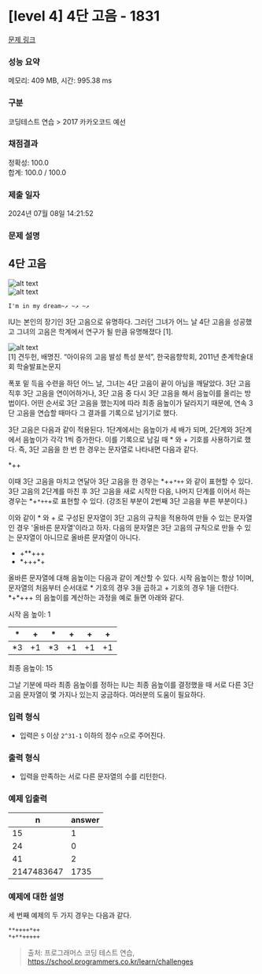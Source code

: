# [level 4] 4단 고음 - 1831 

[문제 링크](https://school.programmers.co.kr/learn/courses/30/lessons/1831) 

### 성능 요약

메모리: 409 MB, 시간: 995.38 ms

### 구분

코딩테스트 연습 > 2017 카카오코드 예선

### 채점결과

정확성: 100.0<br/>합계: 100.0 / 100.0

### 제출 일자

2024년 07월 08일 14:21:52

### 문제 설명

<h2>4단 고음</h2>

<p><img src="http://t1.kakaocdn.net/codefestival/IU1.png" title="IU1" alt="alt text"><br>
<img src="http://t1.kakaocdn.net/codefestival/IU2.png" title="IU2" alt="alt text"></p>
<div class="highlight"><pre class="codehilite"><code>I'm in my dream~↗ ~↗ ~↗
</code></pre></div>
<p>IU는 본인의 장기인 3단 고음으로 유명하다. 그러던 그녀가 어느 날 4단 고음을 성공했고 그녀의 고음은 학계에서 연구가 될 만큼 유명해졌다 [1].</p>

<p><img src="http://t1.kakaocdn.net/codefestival/IU_paper.png" title="IU Paper" alt="alt text"><br>
[1] 견두헌, 배명진. “아이유의 고음 발성 특성 분석”, 한국음향학회, 2011년 춘계학술대회 학술발표논문지</p>

<p>폭포 밑 득음 수련을 하던 어느 날, 그녀는 4단 고음이 끝이 아님을 깨달았다. 3단 고음 직후 3단 고음을 연이어하거나, 3단 고음 중 다시 3단 고음을 해서 음높이를 올리는 방법이다. 어떤 순서로 3단 고음을 했는지에 따라 최종 음높이가 달라지기 때문에, 연속 3단 고음을 연습할 때마다 그 결과를 기록으로 남기기로 했다.</p>

<p>3단 고음은 다음과 같이 적용된다. 1단계에서는 음높이가 세 배가 되며, 2단계와 3단계에서 음높이가 각각 1씩 증가한다. 이를 기록으로 남길 때 * 와 + 기호를 사용하기로 했다. 즉, 3단 고음을 한 번 한 경우는 문자열로 나타내면 다음과 같다.</p>

<p>*++</p>

<p>이때 3단 고음을 마치고 연달아 3단 고음을 한 경우는 *++<code>*++</code> 와 같이 표현할 수 있다. 3단 고음의 2단계를 마친 후 3단 고음을 새로 시작한 다음, 나머지 단계를 이어서 하는 경우는 *+<code>*++</code>+로 표현할 수 있다. (강조된 부분이 2번째 3단 고음을 부른 부분이다.)</p>

<p>이와 같이 * 와 + 로 구성된 문자열이 3단 고음의 규칙을 적용하여 만들 수 있는 문자열인 경우 '올바른 문자열'이라고 하자. 다음의 문자열은 3단 고음의 규칙으로 만들 수 있는 문자열이 아니므로 올바른 문자열이 아니다.</p>

<ul>
<li>+**+++</li>
<li>*+++*+</li>
</ul>

<p>올바른 문자열에 대해 음높이는 다음과 같이 계산할 수 있다. 시작 음높이는 항상 1이며, 문자열의 처음부터 순서대로 * 기호의 경우 3을 곱하고 + 기호의 경우 1을 더한다. *+*+++ 의 음높이를 계산하는 과정을 예로 들면 아래와 같다.</p>

<p>시작 음 높이: 1</p>
<table class="table">
        <thead><tr>
<th>*</th>
<th>+</th>
<th>*</th>
<th>+</th>
<th>+</th>
<th>+</th>
</tr>
</thead>
        <tbody><tr>
<td>*3</td>
<td>+1</td>
<td>*3</td>
<td>+1</td>
<td>+1</td>
<td>+1</td>
</tr>
</tbody>
      </table>
<p>최종 음높이: 15</p>

<p>그날 기분에 따라 최종 음높이를 정하는 IU는 최종 음높이를 결정했을 때 서로 다른 3단 고음 문자열이 몇 가지나 있는지 궁금하다. 여러분의 도움이 필요하다.</p>

<h3>입력 형식</h3>

<ul>
<li>입력은 <code>5</code> 이상 <code>2^31-1</code> 이하의 정수 <code>n</code>으로 주어진다.</li>
</ul>

<h3>출력 형식</h3>

<ul>
<li>입력을 만족하는 서로 다른 문자열의 수를 리턴한다.</li>
</ul>

<h3>예제 입출력</h3>
<table class="table">
        <thead><tr>
<th>n</th>
<th>answer</th>
</tr>
</thead>
        <tbody><tr>
<td>15</td>
<td>1</td>
</tr>
<tr>
<td>24</td>
<td>0</td>
</tr>
<tr>
<td>41</td>
<td>2</td>
</tr>
<tr>
<td>2147483647</td>
<td>1735</td>
</tr>
</tbody>
      </table>
<h3>예제에 대한 설명</h3>

<p>세 번째 예제의 두 가지 경우는 다음과 같다.</p>

<p><code>**++++*++</code><br>
<code>*+**+++++</code></p>


> 출처: 프로그래머스 코딩 테스트 연습, https://school.programmers.co.kr/learn/challenges